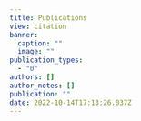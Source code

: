 ```yaml
---
title: Publications
view: citation
banner:
  caption: ""
  image: ""
publication_types:
  - "0"
authors: []
author_notes: []
publication: ""
date: 2022-10-14T17:13:26.037Z
---
```

